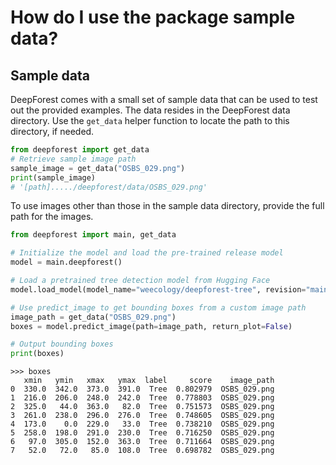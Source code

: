 # How do I use the package sample data?

## Sample data

DeepForest comes with a small set of sample data that can be used to test out the provided examples. The data resides in the DeepForest data directory. Use the `get_data` helper function to locate the path to this directory, if needed.

```python
from deepforest import get_data
# Retrieve sample image path
sample_image = get_data("OSBS_029.png")
print(sample_image)
# '[path]...../deepforest/data/OSBS_029.png'
```

To use images other than those in the sample data directory, provide the full path for the images.

```python
from deepforest import main, get_data

# Initialize the model and load the pre-trained release model
model = main.deepforest()

# Load a pretrained tree detection model from Hugging Face
model.load_model(model_name="weecology/deepforest-tree", revision="main")

# Use predict_image to get bounding boxes from a custom image path
image_path = get_data("OSBS_029.png")
boxes = model.predict_image(path=image_path, return_plot=False)

# Output bounding boxes
print(boxes)
```

```text
>>> boxes
   xmin   ymin   xmax   ymax  label     score    image_path
0  330.0  342.0  373.0  391.0  Tree  0.802979  OSBS_029.png
1  216.0  206.0  248.0  242.0  Tree  0.778803  OSBS_029.png
2  325.0   44.0  363.0   82.0  Tree  0.751573  OSBS_029.png
3  261.0  238.0  296.0  276.0  Tree  0.748605  OSBS_029.png
4  173.0    0.0  229.0   33.0  Tree  0.738210  OSBS_029.png
5  258.0  198.0  291.0  230.0  Tree  0.716250  OSBS_029.png
6   97.0  305.0  152.0  363.0  Tree  0.711664  OSBS_029.png
7   52.0   72.0   85.0  108.0  Tree  0.698782  OSBS_029.png
```
